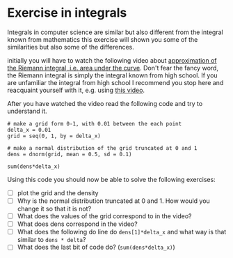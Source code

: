 # Exercise in integrals 
Integrals in computer science are similar but also different from the integral known from mathematics this exercise will shown you some of the similarities but also some of the differences.

initially you will have to watch the following video about [approximation of the Riemann integral, i.e. area under the curve](https://www.khanacademy.org/math/ap-calculus-ab/ab-integration-new/ab-6-2/v/simple-riemann-approximation-using-rectangles?fbclid=IwAR1KN1Rl5ohtuVJp1VPafI5uEI6R1U1gPOHKx4KcoIajiCoM9nFtCFhPusY). Don't fear the fancy word, the Riemann integral is simply the integral known from high school. If you are unfamiliar the integral from high school I recommend you stop here and reacquaint yourself with it, e.g. using [this video](https://www.youtube.com/watch?v=rfG8ce4nNh0). 

After you have watched the video read the following code and try to understand it.
```{r}
# make a grid form 0-1, with 0.01 between the each point
delta_x = 0.01
grid = seq(0, 1, by = delta_x) 

# make a normal distribution of the grid truncated at 0 and 1
dens = dnorm(grid, mean = 0.5, sd = 0.1)

sum(dens*delta_x)
```
Using this code you should now be able to solve the following exercises:

- [ ] plot the grid and the density
- [ ] Why is the normal distribution truncated at 0 and 1. How would you change it so that it is not?
- [ ] What does the values of the grid correspond to in the video?
- [ ] What does dens correspond in the video?
- [ ] What does the following do line do `dens[1]*delta_x` and what way is that similar to `dens * delta`?
- [ ] What does the last bit of code do? (`sum(dens*delta_x)`)
